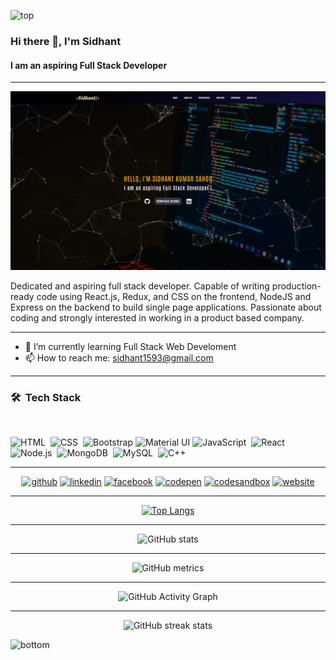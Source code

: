 ![top](https://i.imgur.com/qEiUyzW.png)

### Hi there 👋, I'm Sidhant

#### I am an aspiring Full Stack Developer

<hr>

[![I am an aspiring Full Stack Developer](Cover.png)](https://sidhant2709.github.io/)

Dedicated and aspiring full stack developer. Capable of writing production-ready code using React.js, Redux, and CSS on the frontend, NodeJS and Express on the backend to build single page applications. Passionate about coding and strongly interested in working in a product based company.

<hr>

- 🌱 I’m currently learning Full Stack Web Develoment
- 📫 How to reach me: sidhant1593@gmail.com

<hr>

### 🛠 &nbsp;Tech Stack

<br>

![HTML](https://img.shields.io/badge/html5%20-%23E34F26.svg?&style=for-the-badge&logo=html5&logoColor=white)&nbsp;
![CSS](https://img.shields.io/badge/css3%20-%231572B6.svg?&style=for-the-badge&logo=css3&logoColor=white)&nbsp;
![Bootstrap](https://img.shields.io/badge/bootstrap%20-%23563D7C.svg?&style=for-the-badge&logo=bootstrap&logoColor=white)
![Material UI](https://img.shields.io/badge/material%20ui%20-%230081CB.svg?&style=for-the-badge&logo=material-ui&logoColor=white)
![JavaScript](https://img.shields.io/badge/javascript%20-%23323330.svg?&style=for-the-badge&logo=javascript&logoColor=%23F7DF1E)&nbsp;
![React](https://img.shields.io/badge/react%20-%2320232a.svg?&style=for-the-badge&logo=react&logoColor=%2361DAFB)&nbsp;
![Node.js](https://img.shields.io/badge/node.js%20-%2343853D.svg?&style=for-the-badge&logo=node.js&logoColor=white)&nbsp;
![MongoDB](https://img.shields.io/badge/MongoDB-%234ea94b.svg?&style=for-the-badge&logo=mongodb&logoColor=white)&nbsp;
![MySQL](https://img.shields.io/badge/mysql-%2300f.svg?&style=for-the-badge&logo=mysql&logoColor=white)&nbsp;
![C++](https://img.shields.io/badge/c++%20-%2300599C.svg?&style=for-the-badge&logo=c%2B%2B&ogoColor=white)&nbsp;
<br />

<hr>

<div align="center" >

[<img src='https://cdn.jsdelivr.net/npm/simple-icons@3.0.1/icons/github.svg' alt='github' height='40'>](https://github.com/sidhant2709) [<img src='https://cdn.jsdelivr.net/npm/simple-icons@3.0.1/icons/linkedin.svg' alt='linkedin' height='40'>](https://www.linkedin.com/in/https://www.linkedin.com/in/sidhant-kumar-sahoo-08a8291b8//) [<img src='https://cdn.jsdelivr.net/npm/simple-icons@3.0.1/icons/facebook.svg' alt='facebook' height='40'>](https://www.facebook.com/https://www.facebook.com/sidhant.sahoo.270992/) [<img src='https://cdn.jsdelivr.net/npm/simple-icons@3.0.1/icons/codepen.svg' alt='codepen' height='40'>](https://codepen.io/https://codepen.io/sid2709) [<img src='https://cdn.jsdelivr.net/npm/simple-icons@3.0.1/icons/codesandbox.svg' alt='codesandbox' height='40'>](https://codesandbox.io/u/https://codesandbox.io/dashboard/home?workspace=f346fb88-dac7-4059-9cac-132f8c10abe6) [<img src='https://cdn.jsdelivr.net/npm/simple-icons@3.0.1/icons/icloud.svg' alt='website' height='40'>](https://sidhant2709.github.io/)

</div>

<hr>

<div align="center">

[![Top Langs](https://github-readme-stats.vercel.app/api/top-langs/?username=sidhant2709)](https://github.com/anuraghazra/github-readme-stats)

<hr>

![GitHub stats](https://github-readme-stats.vercel.app/api?username=sidhant2709&show_icons=true&count_private=true)

<hr>

![GitHub metrics](https://metrics.lecoq.io/sidhant2709)

<hr>

![GitHub Activity Graph](https://activity-graph.herokuapp.com/graph?username=sidhant2709)

<hr>

![GitHub streak stats](https://github-readme-streak-stats.herokuapp.com/?user=sidhant2709)

</div>

![bottom](https://i.imgur.com/7eZjPnF.png)

